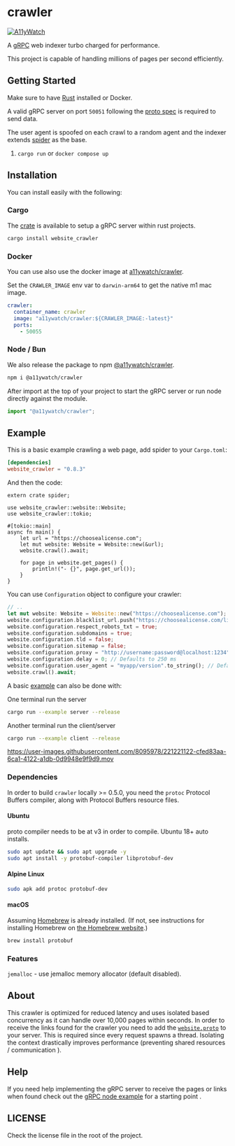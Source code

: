 # crawler

[![A11yWatch](https://circleci.com/gh/a11ywatch/crawler.svg?style=svg)](https://circleci.com/gh/a11ywatch/crawler)

A [gRPC](https://grpc.io/) web indexer turbo charged for performance. 

This project is capable of handling millions of pages per second efficiently.

## Getting Started

Make sure to have [Rust](https://doc.rust-lang.org/book/ch01-01-installation.html) installed or Docker.

A valid gRPC server on port `50051` following the [proto spec](https://github.com/a11ywatch/protobuf/blob/main/website.proto) is required to send data.

The user agent is spoofed on each crawl to a random agent and the indexer extends [spider](https://github.com/spider-rs/spider) as the base.

1. `cargo run` or `docker compose up`

## Installation

You can install easily with the following:

### Cargo

The [crate](https://crates.io/crates/website_crawler) is available to setup a gRPC server within rust projects.

```sh
cargo install website_crawler
```

### Docker

You can use also use the docker image at [a11ywatch/crawler](https://hub.docker.com/repository/docker/a11ywatch/crawler).

Set the `CRAWLER_IMAGE` env var to `darwin-arm64` to get the native m1 mac image.

```yml
crawler:
  container_name: crawler
  image: "a11ywatch/crawler:${CRAWLER_IMAGE:-latest}"
  ports:
    - 50055
```

### Node / Bun

We also release the package to npm [@a11ywatch/crawler](https://www.npmjs.com/package/@a11ywatch/crawler).

```sh
npm i @a11ywatch/crawler
```

After import at the top of your project to start the gRPC server or run node directly against the module.

```ts
import "@a11ywatch/crawler";
```

## Example

This is a basic example crawling a web page, add spider to your `Cargo.toml`:

```toml
[dependencies]
website_crawler = "0.8.3"
```

And then the code:

```rust,no_run
extern crate spider;

use website_crawler::website::Website;
use website_crawler::tokio;

#[tokio::main]
async fn main() {
    let url = "https://choosealicense.com";
    let mut website: Website = Website::new(&url);
    website.crawl().await;

    for page in website.get_pages() {
        println!("- {}", page.get_url());
    }
}
```

You can use `Configuration` object to configure your crawler:

```rust
// ..
let mut website: Website = Website::new("https://choosealicense.com");
website.configuration.blacklist_url.push("https://choosealicense.com/licenses/".to_string());
website.configuration.respect_robots_txt = true;
website.configuration.subdomains = true;
website.configuration.tld = false;
website.configuration.sitemap = false;
website.configuration.proxy = "http://username:password@localhost:1234";
website.configuration.delay = 0; // Defaults to 250 ms
website.configuration.user_agent = "myapp/version".to_string(); // Defaults to spider/x.y.z, where x.y.z is the library version
website.crawl().await;
```

A basic [example](./examples/example.rs) can also be done with:

One terminal run the server

```sh
cargo run --example server --release
```

Another terminal run the client/server

```sh
cargo run --example client --release
```

https://user-images.githubusercontent.com/8095978/221221122-cfed83aa-6ca1-4122-a1db-0d9948e9f9d9.mov

### Dependencies

In order to build `crawler` locally >= 0.5.0, you need the `protoc` Protocol Buffers compiler, along with Protocol Buffers resource files.

#### Ubuntu

proto compiler needs to be at v3 in order to compile. Ubuntu 18+ auto installs.

```bash
sudo apt update && sudo apt upgrade -y
sudo apt install -y protobuf-compiler libprotobuf-dev
```

#### Alpine Linux

```sh
sudo apk add protoc protobuf-dev
```

#### macOS

Assuming [Homebrew](https://brew.sh/) is already installed. (If not, see instructions for installing Homebrew on [the Homebrew website](https://brew.sh/).)

```zsh
brew install protobuf
```

### Features

`jemalloc` - use jemalloc memory allocator (default disabled).

## About

This crawler is optimized for reduced latency and uses isolated based concurrency as it can handle over 10,000 pages within seconds.
In order to receive the links found for the crawler you need to add the [`website.proto`](./proto/website.proto) to your server.
This is required since every request spawns a thread. Isolating the context drastically improves performance (preventing shared resources / communication ).

## Help

If you need help implementing the gRPC server to receive the pages or links when found check out the [gRPC node example](https://github.com/A11yWatch/a11ywatch-core/blob/main/src/proto/website-server.ts) for a starting point .

## LICENSE

Check the license file in the root of the project.
